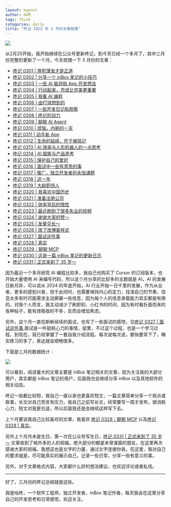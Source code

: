 ```yaml
---
layout: mypost
author: 咕咚
tags: think
categories: daily
title: "咚记 2025 年 3 月份文章梳理"
---
```


![](https://cdn.jsdelivr.net/gh/maoruibin/assets@master/2025/04/02/20250402234027356.jpg)

从2月25开始，我开始继续在公众号更新咚记，到今天已经一个多月了，其中三月份完整的更新了一个月，今天梳理一下 3 月份的文章：
- [咚记 0301 | 厚积薄发才是正道](https://mp.weixin.qq.com/s/ocUG_dZU74CrTNm64tBSFw)
- [咚记 0302 | 分享一个 inBox 笔记的小技巧](https://mp.weixin.qq.com/s/QM-t7pguX5E9bG4ynZv5Qg?token=77208290&lang=zh_CN)
- [咚记 0303 | 一些 AI 脑洞和 App 开发想法](https://mp.weixin.qq.com/s/tdGiACi7WkIbv1emX8bNBA)
- [咚记 0304 | 行动起来，完成比完美更重要](https://mp.weixin.qq.com/s/O7csBYWgHuXu7swU6pdIXg)
- [咚记 0305 | 我看 AI 编程](https://mp.weixin.qq.com/s/j7nvN8M2d9FJtrI6W-6fBg)
- [咚记 0306 | 由打球想到的](https://mp.weixin.qq.com/s/NehDMB_4y_eET1ezVwT-kA)
- [咚记 0307 | 一些开发日记和观察](https://mp.weixin.qq.com/s/YYaZN-D39W3Oh52hANKZBA)
- [咚记 0308 | 咚记的动力](https://mp.weixin.qq.com/s/AridUBRhFsGKVuP7eJo3kQ)
- [咚记 0309 | 聊聊 AI Agent](https://mp.weixin.qq.com/s/NjbJW0c4B4o8JsTpsOJmZA)
- [咚记 0310 | 烦恼，内耗的一天](https://mp.weixin.qq.com/s/Z5gWvajI4l91t9yLFMIpGw)
- [咚记 0311 | 动手新 App](https://mp.weixin.qq.com/s/AQY-qIgP9rXy3DEobmL7tQ)
- [咚记 0312 | 生命的延续，在于被铭记](https://mp.weixin.qq.com/s/P5qVujVI2b4XrZ4hjI38cQ)
- [咚记 0313 | AI 效率与人形机器人的一点思考](https://mp.weixin.qq.com/s/19uOBF5NSMYK3myemRrZyQ)
- [咚记 0314 | AI 赋能与产品思考](https://mp.weixin.qq.com/s/q4Y4Z-qbd2Cgvjcf__p6pg)
- [咚记 0315 | 保护自己的爱好](https://mp.weixin.qq.com/s/R744nESaqSgWaIZXEC15VQ)
- [咚记 0316 | 面试中一些有意思的事](https://mp.weixin.qq.com/s/LzykyXpDjB3sT65h5eL5Sw)
- [咚记 0317 | 推广，独立开发者的永恒课题](https://mp.weixin.qq.com/s/PayB-xEyBv6u8KlyJWu-Kw)
- [咚记 0318 | 这一年](https://mp.weixin.qq.com/s/WW7bRRl8ptqWIYz2KfijoQ)
- [咚记 0319 | 大龄职场人](https://mp.weixin.qq.com/s/iYyckmrevTllxNLtJDQsiQ)
- [咚记 0320 | 我喜欢中国历史](https://mp.weixin.qq.com/s/26wOwb3TsyjbhALDYXw1RA)
- [咚记 0321 | 准备注册公司](https://mp.weixin.qq.com/s/1lHvxwO4zF-sOTsO37fCZg)
- [咚记 0322 | 效率背后的惰性](https://mp.weixin.qq.com/s/aSNhxwF2ag10JdFW4jSxyg?poc_token=HAdP7Wej63cJRMQ9orRkOT98w_h8bOTEyzhhCx1q)
- [咚记 0323 | 最近刷到了很多失业的视频](https://mp.weixin.qq.com/s/QeKyuQqnHE_ATMGKk78t2w)
- [咚记 0324 | 谢谢大家的赞～](https://mp.weixin.qq.com/s/6XjRj_qz9SPrRv80uLwKEg)
- [咚记 0325 | 发量见长～](https://mp.weixin.qq.com/s/F5R5Ga-I0Y3YhgWJAD3uXw)
- [咚记 0326 | 改了改博客样式](https://mp.weixin.qq.com/s/TMAeBsFnjycsTXCP_5Xv1g)
- [咚记 0327 | 面试这件事](https://mp.weixin.qq.com/s/oyrHb-LDPh7WCCmqNV0rzQ)
- [咚记 0328 | 真实](https://mp.weixin.qq.com/s/P75fuonhQ97muel9R1Yg0A)
- [咚记 0329｜聊聊 MCP](https://mp.weixin.qq.com/s/6iN_jZO_4Z7oBbsANQ-Jcw)
- [咚记 0330 | 这是一篇 inBox 笔记的更新日志](https://mp.weixin.qq.com/s/CriLrlIoGIzv6gfVqyjLMg)
- [咚记 0331 | 正式来到了 35 岁～](https://mp.weixin.qq.com/s/IbTWp00wXINY7hT2bGAaww)

因为最近一个多月研究 AI 编程比较多，我自己也购买了 Cursor 的订阅版本，也开始大量使用 AI 来编写代码，所以这个月分享的比较多的主题就是 AI，AI 的发展日新月异，可以说从 2024 的年底开始，AI 行业开始一日千里的发展，作为从业者，更多的感到兴奋，但于此同时，也需要保持内心的定力，找准自己的节奏，信息太多有时可能需求主动屏蔽一些信息，因为每个人的信息承载能力其实都是有限的，对我个人而言，我主动减少了刷即刻、小红书的时间，因为有时看扑面而来的各种帖子，能有效吸收的不多，反而会增加焦虑。

另外，这个月一直在断断续续的面试，也写了一些面试的感悟，见[咚记 0327 | 面试这件事](https://mp.weixin.qq.com/s/oyrHb-LDPh7WCCmqNV0rzQ),面试是一件挺耗心力的事情，挺累，不过这个过程，也是一个学习过程，到现在，我已经掌握了一套自我介绍流程，每次说每次说，都快要背下了，确实练习的多了，表达就会顺畅很多。

下面是三月的数据统计：

![](https://cdn.jsdelivr.net/gh/maoruibin/assets@master/2025/04/02/20250402234027328.png)


可以看到，阅读量大的文章主要是 inBox 笔记相关的文章，因为关注我的大部分用户，其实都是 inBox 笔记的用户，后面我也会继续分享 inBox 以及其他软件的相关动态。

咚记一般都比较短，我自己一直以来也更喜欢短文，一篇文章简单分享一个观点或故事，长文对自己而言有压力，我自己之前写长文，经常要写一周才发布，很消耗心力，短文对我更合适，所以后面我还是会继续这样写下去。

上个月要说我自己比较喜欢的文章，我喜欢 [咚记 0329｜聊聊 MCP](https://mp.weixin.qq.com/s/6iN_jZO_4Z7oBbsANQ-Jcw) 以及[咚记 0328 | 真实](https://mp.weixin.qq.com/s/P75fuonhQ97muel9R1Yg0A)。

另外上个月月末是生日，第一次在公众号写生日，[咚记 0331 | 正式来到了 35 岁～](https://mp.weixin.qq.com/s/IbTWp00wXINY7hT2bGAaww) 文章收到了格外多的人的祝福，绝大部分的都是未曾谋面的朋友，在这里再次感谢大家的祝福，我想这也是文字的力量，通过文字连接你我，在这里，我对自己的要求就是，尽可能真实的展示自己，记录一些日常，分享一些有意义的事。

另外，对于文章格式内容，大家都什么好的想法建议，也欢迎评论或者私信。

----

好了，三月份的咚记总结就是这些。

我是咕咚，一个软件工程师，独立开发者，inBox 笔记作者，每天我会在这里分享自己的开发思考和日常感悟，欢迎关注。
